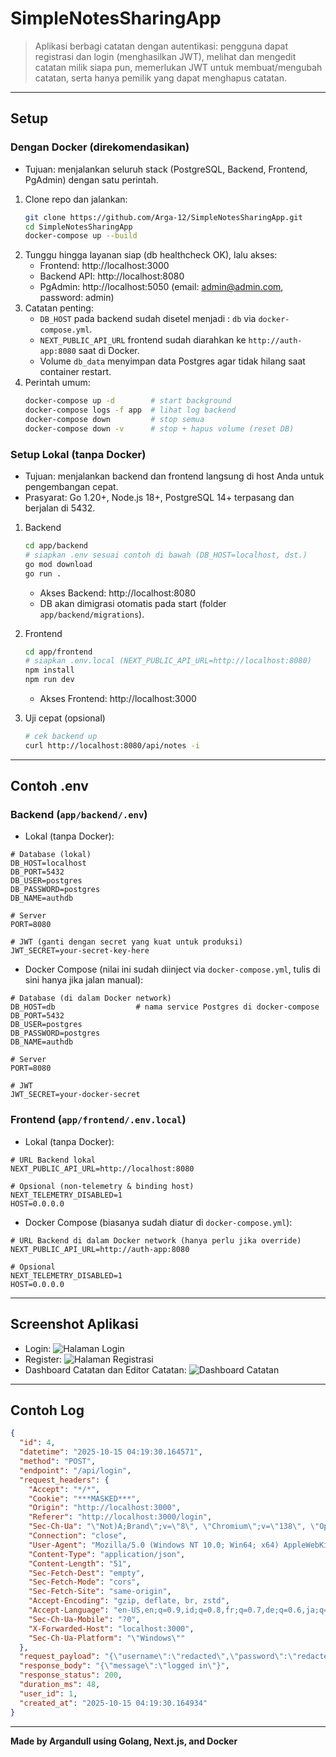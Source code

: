 # SimpleNotesSharingApp

> Aplikasi berbagi catatan dengan autentikasi: pengguna dapat registrasi dan login (menghasilkan JWT), melihat dan mengedit catatan milik siapa pun, memerlukan JWT untuk membuat/mengubah catatan, serta hanya pemilik yang dapat menghapus catatan.
---

## Setup

### Dengan Docker (direkomendasikan)
- Tujuan: menjalankan seluruh stack (PostgreSQL, Backend, Frontend, PgAdmin) dengan satu perintah.

1. Clone repo dan jalankan:
   ```bash
   git clone https://github.com/Arga-12/SimpleNotesSharingApp.git
   cd SimpleNotesSharingApp
   docker-compose up --build
   ```
2. Tunggu hingga layanan siap (db healthcheck OK), lalu akses:
   - Frontend: http://localhost:3000
   - Backend API: http://localhost:8080
   - PgAdmin: http://localhost:5050 (email: admin@admin.com, password: admin)
3. Catatan penting:
   - `DB_HOST` pada backend sudah disetel menjadi : `db` via `docker-compose.yml`.
   - `NEXT_PUBLIC_API_URL` frontend sudah diarahkan ke `http://auth-app:8080` saat di Docker.
   - Volume `db_data` menyimpan data Postgres agar tidak hilang saat container restart.
4. Perintah umum:
   ```bash
   docker-compose up -d        # start background
   docker-compose logs -f app  # lihat log backend
   docker-compose down         # stop semua
   docker-compose down -v      # stop + hapus volume (reset DB)
   ```

### Setup Lokal (tanpa Docker)
- Tujuan: menjalankan backend dan frontend langsung di host Anda untuk pengembangan cepat.
- Prasyarat: Go 1.20+, Node.js 18+, PostgreSQL 14+ terpasang dan berjalan di 5432.

1. Backend
   ```bash
   cd app/backend
   # siapkan .env sesuai contoh di bawah (DB_HOST=localhost, dst.)
   go mod download
   go run .
   ```
   - Akses Backend: http://localhost:8080
   - DB akan dimigrasi otomatis pada start (folder `app/backend/migrations`).

2. Frontend
   ```bash
   cd app/frontend
   # siapkan .env.local (NEXT_PUBLIC_API_URL=http://localhost:8080)
   npm install
   npm run dev
   ```
   - Akses Frontend: http://localhost:3000

3. Uji cepat (opsional)
   ```bash
   # cek backend up
   curl http://localhost:8080/api/notes -i
   ```

---

## Contoh .env

### Backend (`app/backend/.env`)

- Lokal (tanpa Docker):
```env
# Database (lokal)
DB_HOST=localhost
DB_PORT=5432
DB_USER=postgres
DB_PASSWORD=postgres
DB_NAME=authdb

# Server
PORT=8080

# JWT (ganti dengan secret yang kuat untuk produksi)
JWT_SECRET=your-secret-key-here
```

- Docker Compose (nilai ini sudah diinject via `docker-compose.yml`, tulis di sini hanya jika jalan manual):
```env
# Database (di dalam Docker network)
DB_HOST=db                  # nama service Postgres di docker-compose
DB_PORT=5432
DB_USER=postgres
DB_PASSWORD=postgres
DB_NAME=authdb

# Server
PORT=8080

# JWT
JWT_SECRET=your-docker-secret
```

### Frontend (`app/frontend/.env.local`)

- Lokal (tanpa Docker):
```env
# URL Backend lokal
NEXT_PUBLIC_API_URL=http://localhost:8080

# Opsional (non-telemetry & binding host)
NEXT_TELEMETRY_DISABLED=1
HOST=0.0.0.0
```

- Docker Compose (biasanya sudah diatur di `docker-compose.yml`):
```env
# URL Backend di dalam Docker network (hanya perlu jika override)
NEXT_PUBLIC_API_URL=http://auth-app:8080

# Opsional
NEXT_TELEMETRY_DISABLED=1
HOST=0.0.0.0
```

---

## Screenshot Aplikasi

- Login: ![Halaman Login](https://imgur.com/oSUmjuh.png)
- Register: ![Halaman Registrasi](https://imgur.com/ULlUZCR.png)
- Dashboard Catatan dan Editor Catatan: ![Dashboard Catatan](https://imgur.com/qbv1F0F.png)

---

## Contoh Log
```json
{
  "id": 4,
  "datetime": "2025-10-15 04:19:30.164571",
  "method": "POST",
  "endpoint": "/api/login",
  "request_headers": {
    "Accept": "*/*",
    "Cookie": "***MASKED***",
    "Origin": "http://localhost:3000",
    "Referer": "http://localhost:3000/login",
    "Sec-Ch-Ua": "\"Not)A;Brand\";v=\"8\", \"Chromium\";v=\"138\", \"Opera GX\";v=\"122\"",
    "Connection": "close",
    "User-Agent": "Mozilla/5.0 (Windows NT 10.0; Win64; x64) AppleWebKit/537.36 (KHTML, like Gecko) Chrome/138.0.0.0 Safari/537.36 OPR/122.0.0.0",
    "Content-Type": "application/json",
    "Content-Length": "51",
    "Sec-Fetch-Dest": "empty",
    "Sec-Fetch-Mode": "cors",
    "Sec-Fetch-Site": "same-origin",
    "Accept-Encoding": "gzip, deflate, br, zstd",
    "Accept-Language": "en-US,en;q=0.9,id;q=0.8,fr;q=0.7,de;q=0.6,ja;q=0.5,th;q=0.4,ru;q=0.3",
    "Sec-Ch-Ua-Mobile": "?0",
    "X-Forwarded-Host": "localhost:3000",
    "Sec-Ch-Ua-Platform": "\"Windows\""
  },
  "request_payload": "{\"username\":\"redacted\",\"password\":\"redacted\"}",
  "response_body": "{\"message\":\"logged in\"}",
  "response_status": 200,
  "duration_ms": 48,
  "user_id": 1,
  "created_at": "2025-10-15 04:19:30.164934"
}
```

---

**Made by Argandull using Golang, Next.js, and Docker**